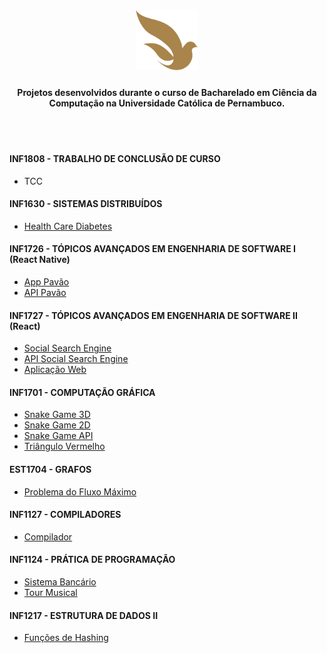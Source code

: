 <h1 align="center">
  <img src=".github/logo.png" width="100px" alt="logo" />
</h1>

<h4 align="center">
  Projetos desenvolvidos durante o curso de Bacharelado em Ciência da Computação na Universidade Católica de Pernambuco.
</h4>

<br />
<br />

#### INF1808 - TRABALHO DE CONCLUSÃO DE CURSO

- TCC

#### INF1630 - SISTEMAS DISTRIBUÍDOS

- [Health Care Diabetes](https://github.com/pablomaribondo/unicap-hcd)

#### INF1726 - TÓPICOS AVANÇADOS EM ENGENHARIA DE SOFTWARE I (React Native)

- [App Pavão](https://github.com/pablomaribondo/unicap-pavao-app)
- [API Pavão](https://github.com/pablomaribondo/unicap-pavao-server)

#### INF1727 - TÓPICOS AVANÇADOS EM ENGENHARIA DE SOFTWARE II (React)

- [Social Search Engine](https://github.com/pablomaribondo/unicap-social-search-engine)
- [API Social Search Engine](https://github.com/pablomaribondo/unicap-social-search-engine-api)
- [Aplicação Web](https://github.com/pablomaribondo/unicap-reactjs)

#### INF1701 - COMPUTAÇÃO GRÁFICA

- [Snake Game 3D](https://github.com/pablomaribondo/unicap-snake-game-3d)
- [Snake Game 2D](https://github.com/pablomaribondo/unicap-snake-game-2d)
- [Snake Game API](https://github.com/pablomaribondo/unicap-snake-game-api)
- [Triângulo Vermelho](https://github.com/pablomaribondo/unicap-red-triangle)

#### EST1704 - GRAFOS

- [Problema do Fluxo Máximo](https://github.com/pablomaribondo/unicap-problemafluxomaximo)

#### INF1127 - COMPILADORES

- [Compilador](https://github.com/pablomaribondo/unicap-compilador)

#### INF1124 - PRÁTICA DE PROGRAMAÇÃO

- [Sistema Bancário](https://github.com/pablomaribondo/unicap-sistemabanco)
- [Tour Musical](https://github.com/pablomaribondo/unicap-jogomusica)

#### INF1217 - ESTRUTURA DE DADOS II

- [Funções de Hashing](https://github.com/pablomaribondo/unicap-hashing)
